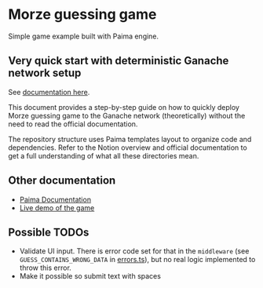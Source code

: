 # Morze guessing game

Simple game example built with Paima engine.

## Very quick start with deterministic Ganache network setup

See [documentation here](./GAME-DEPLOYMENT.md).

This document provides a step-by-step guide on how to quickly deploy Morze guessing game to the Ganache network (theoretically) without the need to read the official documentation.

The repository structure uses Paima templates layout to organize code and dependencies. Refer to the Notion overview and official documentation to get a full understanding of what all these directories mean.
## Other documentation

- [Paima Documentation]([docs.paimastudios.com](https://docs.paimastudios.com/home/Setting%20Up%20Your%20Environment/how-to-use-paima-engine/))
- [Live demo of the game](https://drive.google.com/drive/folders/1D-xsbKTnuRLLybEywRO6_tYPytfiqDzr)

## Possible TODOs

- Validate UI input. There is error code set for that in the `middleware` (see `GUESS_CONTAINS_WRONG_DATA` in [errors.ts](./middleware/src/errors.ts)), but no real logic implemented to throw this error.
- Make it possible so submit text with spaces